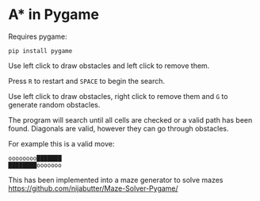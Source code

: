 # A* in Pygame

Requires pygame:

`pip install pygame`

Use left click to draw obstacles and left click to remove them.

Press `R` to restart and `SPACE` to begin the search.

Use left click to draw  obstacles, right click to remove them and `G` to generate random obstacles.

The program will search until all cells are checked or a valid path has been found.
Diagonals are valid, however they can go through obstacles.

For example this is a valid move:
```
oooooooo███████
████████ooooooo
```

This has been implemented into a maze generator to solve mazes
https://github.com/nijabutter/Maze-Solver-Pygame/
